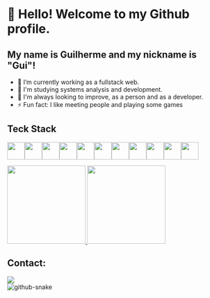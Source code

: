 # 👋 Hello! Welcome to my Github profile.
## My name is Guilherme and my nickname is "Gui"!

- 🔭 I’m currently working as a fullstack web.
- 🌱 I'm studying systems analysis and development.
- 👯 I'm always looking to improve, as a person and as a developer.
- ⚡ Fun fact: I like meeting people and playing some games


## Teck Stack

<img src="https://cdn.jsdelivr.net/gh/devicons/devicon@latest/icons/laravel/laravel-original-wordmark.svg" width="40" height="40" /><img src="https://cdn.jsdelivr.net/gh/devicons/devicon@latest/icons/livewire/livewire-original-wordmark.svg" width="40" height="40" /><img src="https://cdn.jsdelivr.net/gh/devicons/devicon@latest/icons/dotnetcore/dotnetcore-original.svg" width="40" height="40" /><img src="https://cdn.jsdelivr.net/gh/devicons/devicon/icons/python/python-original-wordmark.svg" width="40" height="40" /><img src="https://cdn.jsdelivr.net/gh/devicons/devicon/icons/jupyter/jupyter-original-wordmark.svg" width="40" height="40" /><img src="https://cdn.jsdelivr.net/gh/devicons/devicon/icons/javascript/javascript-original.svg" width="40" height="40" /><img src="https://cdn.jsdelivr.net/gh/devicons/devicon/icons/html5/html5-original.svg" width="40" height="40" /><img src="https://cdn.jsdelivr.net/gh/devicons/devicon/icons/css3/css3-original.svg" width="40" height="40" /><img src="https://cdn.jsdelivr.net/gh/devicons/devicon/icons/bootstrap/bootstrap-original.svg" width="40" height="40" /><img src="https://cdn.jsdelivr.net/gh/devicons/devicon/icons/php/php-original.svg" width="40" height="40" /><img src="https://cdn.jsdelivr.net/gh/devicons/devicon/icons/mysql/mysql-original-wordmark.svg" width="40" height="40"/>
       
     
<a href="https://github.com/GuilhermeCamargoL">
<img src="https://github-readme-stats.vercel.app/api?username=GuilhermeCamargoL&theme=radical&show_icons=true&include_all_commits=true&count_private=true" height="180em">
<img src="https://github-readme-stats.vercel.app/api/top-langs/?username=GuilhermeCamargoL&layout=compact&theme=radical&langs_count=7" height="180em">
</a>


## Contact:

<div>
<a href="https://www.linkedin.com/in/guilherme-lima-8763a11a7" target="_blank"><img src="https://img.shields.io/badge/-LinkedIn-%230077B5?style=for-the-badge&logo=linkedin&logoColor=white" target="_blank"></a>   
</div>

<picture>
  <source media="(prefers-color-scheme: dark)" srcset="github-snake-dark.svg" />
  <source media="(prefers-color-scheme: light)" srcset="github-snake.svg" />
  <img alt="github-snake" src="github-snake.svg" />
</picture>

